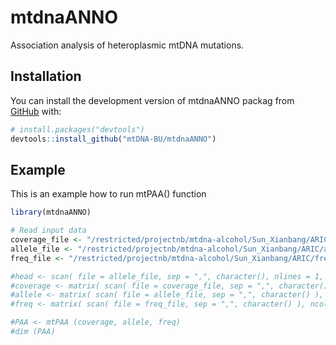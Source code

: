 
<!-- README.md is generated from README.Rmd. Please edit that file -->

# mtdnaANNO

<!-- badges: start -->

<!-- badges: end -->

Association analysis of heteroplasmic mtDNA mutations.

## Installation

You can install the development version of mtdnaANNO packag from
[GitHub](https://github.com/) with:

``` r
# install.packages("devtools")
devtools::install_github("mtDNA-BU/mtdnaANNO")
```

## Example

This is an example how to run mtPAA() function

``` r
library(mtdnaANNO)

# Read input data
coverage_file <- "/restricted/projectnb/mtdna-alcohol/Sun_Xianbang/ARIC/coverage/coverage.csv"
allele_file <- "/restricted/projectnb/mtdna-alcohol/Sun_Xianbang/ARIC/allele/allele.csv"
freq_file <- "/restricted/projectnb/mtdna-alcohol/Sun_Xianbang/ARIC/freq/freq.csv"

#head <- scan( file = allele_file, sep = ",", character(), nlines = 1, quiet = TRUE)
#coverage <- matrix( scan( file = coverage_file, sep = ",", character() ), ncol = length( head ), byrow = TRUE)
#allele <- matrix( scan( file = allele_file, sep = ",", character() ), ncol = length( head ), byrow = TRUE)
#freq <- matrix( scan( file = freq_file, sep = ",", character() ), ncol = length( head ), byrow = TRUE)

#PAA <- mtPAA (coverage, allele, freq)
#dim (PAA)
```
